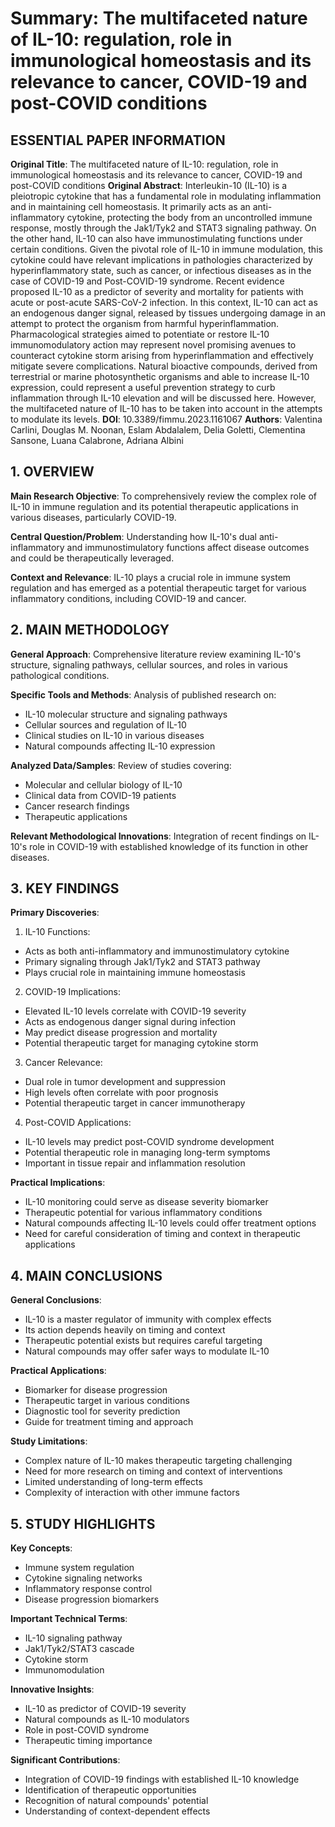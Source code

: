# Summary: The multifaceted nature of IL-10: regulation, role in immunological homeostasis and its relevance to cancer, COVID-19 and post-COVID conditions

## ESSENTIAL PAPER INFORMATION

**Original Title**: The multifaceted nature of IL-10: regulation, role in immunological homeostasis and its relevance to cancer, COVID-19 and post-COVID conditions
**Original Abstract**: Interleukin-10 (IL-10) is a pleiotropic cytokine that has a fundamental role in modulating inflammation and in maintaining cell homeostasis. It primarily acts as an anti-inflammatory cytokine, protecting the body from an uncontrolled immune response, mostly through the Jak1/Tyk2 and STAT3 signaling pathway. On the other hand, IL-10 can also have immunostimulating functions under certain conditions. Given the pivotal role of IL-10 in immune modulation, this cytokine could have relevant implications in pathologies characterized by hyperinflammatory state, such as cancer, or infectious diseases as in the case of COVID-19 and Post-COVID-19 syndrome. Recent evidence proposed IL-10 as a predictor of severity and mortality for patients with acute or post-acute SARS-CoV-2 infection. In this context, IL-10 can act as an endogenous danger signal, released by tissues undergoing damage in an attempt to protect the organism from harmful hyperinflammation. Pharmacological strategies aimed to potentiate or restore IL-10 immunomodulatory action may represent novel promising avenues to counteract cytokine storm arising from hyperinflammation and effectively mitigate severe complications. Natural bioactive compounds, derived from terrestrial or marine photosynthetic organisms and able to increase IL-10 expression, could represent a useful prevention strategy to curb inflammation through IL-10 elevation and will be discussed here. However, the multifaceted nature of IL-10 has to be taken into account in the attempts to modulate its levels.
**DOI**: 10.3389/fimmu.2023.1161067
**Authors**: Valentina Carlini, Douglas M. Noonan, Eslam Abdalalem, Delia Goletti, Clementina Sansone, Luana Calabrone, Adriana Albini

## 1. OVERVIEW

**Main Research Objective**: To comprehensively review the complex role of IL-10 in immune regulation and its potential therapeutic applications in various diseases, particularly COVID-19.

**Central Question/Problem**: Understanding how IL-10's dual anti-inflammatory and immunostimulatory functions affect disease outcomes and could be therapeutically leveraged.

**Context and Relevance**: IL-10 plays a crucial role in immune system regulation and has emerged as a potential therapeutic target for various inflammatory conditions, including COVID-19 and cancer.

## 2. MAIN METHODOLOGY

**General Approach**: Comprehensive literature review examining IL-10's structure, signaling pathways, cellular sources, and roles in various pathological conditions.

**Specific Tools and Methods**: Analysis of published research on:
- IL-10 molecular structure and signaling pathways
- Cellular sources and regulation of IL-10
- Clinical studies on IL-10 in various diseases
- Natural compounds affecting IL-10 expression

**Analyzed Data/Samples**: Review of studies covering:
- Molecular and cellular biology of IL-10
- Clinical data from COVID-19 patients
- Cancer research findings
- Therapeutic applications

**Relevant Methodological Innovations**: Integration of recent findings on IL-10's role in COVID-19 with established knowledge of its function in other diseases.

## 3. KEY FINDINGS

**Primary Discoveries**:

1. IL-10 Functions:
- Acts as both anti-inflammatory and immunostimulatory cytokine
- Primary signaling through Jak1/Tyk2 and STAT3 pathway
- Plays crucial role in maintaining immune homeostasis

2. COVID-19 Implications:
- Elevated IL-10 levels correlate with COVID-19 severity
- Acts as endogenous danger signal during infection
- May predict disease progression and mortality
- Potential therapeutic target for managing cytokine storm

3. Cancer Relevance:
- Dual role in tumor development and suppression
- High levels often correlate with poor prognosis
- Potential therapeutic target in cancer immunotherapy

4. Post-COVID Applications:
- IL-10 levels may predict post-COVID syndrome development
- Potential therapeutic role in managing long-term symptoms
- Important in tissue repair and inflammation resolution

**Practical Implications**:
- IL-10 monitoring could serve as disease severity biomarker
- Therapeutic potential for various inflammatory conditions
- Natural compounds affecting IL-10 levels could offer treatment options
- Need for careful consideration of timing and context in therapeutic applications

## 4. MAIN CONCLUSIONS

**General Conclusions**:
- IL-10 is a master regulator of immunity with complex effects
- Its action depends heavily on timing and context
- Therapeutic potential exists but requires careful targeting
- Natural compounds may offer safer ways to modulate IL-10

**Practical Applications**:
- Biomarker for disease progression
- Therapeutic target in various conditions
- Diagnostic tool for severity prediction
- Guide for treatment timing and approach

**Study Limitations**:
- Complex nature of IL-10 makes therapeutic targeting challenging
- Need for more research on timing and context of interventions
- Limited understanding of long-term effects
- Complexity of interaction with other immune factors

## 5. STUDY HIGHLIGHTS

**Key Concepts**:
- Immune system regulation
- Cytokine signaling networks
- Inflammatory response control
- Disease progression biomarkers

**Important Technical Terms**:
- IL-10 signaling pathway
- Jak1/Tyk2/STAT3 cascade
- Cytokine storm
- Immunomodulation

**Innovative Insights**:
- IL-10 as predictor of COVID-19 severity
- Natural compounds as IL-10 modulators
- Role in post-COVID syndrome
- Therapeutic timing importance

**Significant Contributions**:
- Integration of COVID-19 findings with established IL-10 knowledge
- Identification of therapeutic opportunities
- Recognition of natural compounds' potential
- Understanding of context-dependent effects
